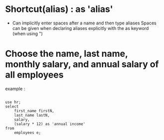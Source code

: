# Shortcut(alias) : as 'alias'
- Can implicitly enter spaces after a name and then type aliases
Spaces can be given when declaring aliases explicitly with the as keyword (when using ")

# Choose the name, last name, monthly salary, and annual salary of all employees
example :
<pre>
<code>
use hr;
select
	first_name firstN,
	last_name lastN,
	salary,
	(salary * 12) as 'annual income'
from
	employees e;
</code>
</pre>
